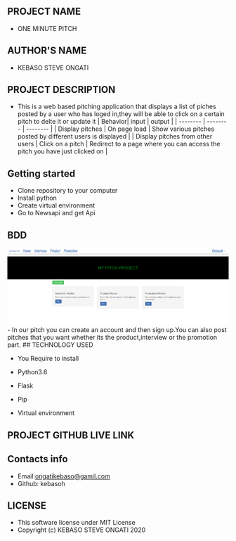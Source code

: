 ## PROJECT NAME

- ONE MINUTE PITCH

## AUTHOR'S NAME

- KEBASO STEVE ONGATI 

## PROJECT DESCRIPTION


- This is a web based pitching application that displays a list of piches posted by a user who has loged in,they will be able to click on a    certain pitch to delte it or update it | Behavior| input | output | | -------- | -------- | -------- | | Display pitches | On page load |    Show various pitches posted by different users is displayed | | Display pitches from other users | Click on a pitch | Redirect to a page     where you can access the pitch you have just clicked on | 


## Getting started

- Clone repository to your computer
- Install python
- Create virtual environment
- Go to Newsapi and get Api

## BDD

  <img src="images/app.png">
- In our pitch you can create an account and then sign up.You can also post pitches that you want whether its the product,interview or the     promotion part.
## TECHNOLOGY USED

- You Require to install

* Python3.6

* Flask

* Pip

* Virtual environment

## PROJECT GITHUB LIVE LINK


## Contacts info

* Email:ongatikebaso@gamil.com
* Github: kebasoh

## LICENSE

- This software license under MIT License
- Copyright (c) KEBASO STEVE ONGATI 2020